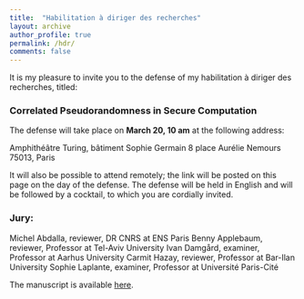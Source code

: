 ```yaml
---
title:  "Habilitation à diriger des recherches"
layout: archive
author_profile: true
permalink: /hdr/
comments: false
---
```


It is my pleasure to invite you to the defense of my habilitation à diriger des recherches, titled:

### Correlated Pseudorandomness in Secure Computation

The defense will take place on **March 20, 10 am** at the following address:

Amphithéâtre Turing, bâtiment Sophie Germain
8 place Aurélie Nemours
75013, Paris

It will also be possible to attend remotely; the link will be posted on this page on the day of the defense. The defense will be held in English and will be followed by a cocktail, to which you are cordially invited.

### Jury:

Michel Abdalla, reviewer, DR CNRS at ENS Paris
Benny Applebaum, reviewer, Professor at Tel-Aviv University
Ivan Damgård, examiner, Professor at Aarhus University
Carmit Hazay, reviewer, Professor at Bar-Ilan University
Sophie Laplante, examiner, Professor at Université Paris-Cité

The manuscript is available [here](https://geoffroycouteau.github.io/assets/pdf/hdr.pdf).
